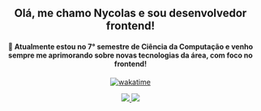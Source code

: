 <h2 align="center">Olá, me chamo Nycolas e sou desenvolvedor frontend!</h2>

<h4 align="center">
	📖 Atualmente estou no 7° semestre de Ciência da Computação e venho sempre me aprimorando sobre novas tecnologias da área, com foco no frontend!
</h4>

<div align="center">
<a href="https://wakatime.com/@Nycolas">

[![wakatime](https://wakatime.com/badge/user/363b6df7-973d-40f8-9bb5-58600f5dbdc4.svg)](https://wakatime.com/@363b6df7-973d-40f8-9bb5-58600f5dbdc4)

</a>
</div>
	
<div align="center">
	<a href="https://wakatime.com/@Nycolas">
  	<img src="https://github-readme-stats.vercel.app/api/wakatime?username=Nycolas&hide_border=true&layout=compact&langs_count=8&theme=midnight-purple"/>
	</a>
	<a href="https://wakatime.com/@Nycolas">
  	<img src="https://github-readme-stats-one-bice.vercel.app/api?username=nycolascruz&show_icons=true&count_private=true&theme=midnight-purple&hide_border=true"/>
  </a>
</div>
